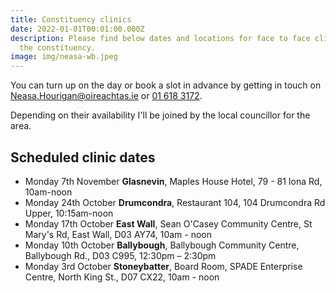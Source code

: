```yaml
---
title: Constituency clinics
date: 2022-01-01T00:01:00.000Z
description: Please find below dates and locations for face to face clinics in
  the constituency.
image: img/neasa-wb.jpeg
---
```

You can turn up on the day or book a slot in advance by getting in touch on [Neasa.Hourigan@oireachtas.ie](mailto:neasa.hourigan@oireachtas.ie?subject=Constituency%20clinic%20booking&body=Dear%20Neasa%2C%0D%0A%0D%0AI'd%20meet%20with%20you%20to%20discuss%20%3Cissue%3E.%0D%0A%0D%0AI'd%20like%20to%20attend%20the%20clinic%20on%20%3Cdate%3E%20at%20%3Ctime%3E%20in%20%3Clocation%3E) or [01 618 3172](tel:+35316183172).

Depending on their availability I'll be joined by the local councillor for the area.

## Scheduled clinic dates

* Monday 7th November **Glasnevin**, Maples House Hotel, 79 - 81 Iona Rd,
  10am-noon
* Monday 24th October **Drumcondra**, Restaurant 104, 104 Drumcondra Rd Upper,
  10:15am-noon
* Monday 17th October **East Wall**, Sean O'Casey Community Centre, St Mary's Rd, East Wall, D03 AY74, 10am - noon
* Monday 10th October **Ballybough**, Ballybough Community Centre, Ballybough Rd., D03 C995, 12:30pm – 2:30pm
* Monday 3rd October **Stoneybatter**, Board Room, SPADE Enterprise Centre, North King St., D07 CX22, 10am - noon